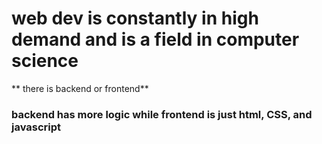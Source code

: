 # web dev is constantly in high demand and is a field in computer science

** there is backend or frontend**

### backend has more logic while frontend is just html, CSS, and javascript